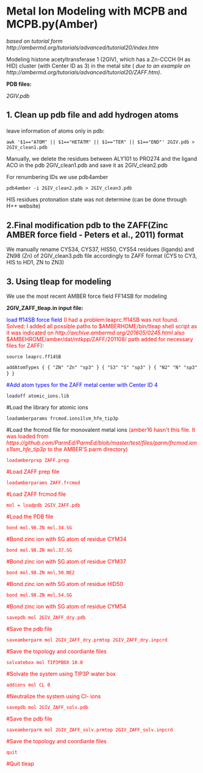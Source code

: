 <h1><strong>Metal Ion Modeling with MCPB and MCPB.py(Amber)</strong></h1>
<p><em>based on tutorial form http://ambermd.org/tutorials/advanced/tutorial20/index.htm</em></p>

<p>Modeling histone acetyltransferase 1 (2GIV), which has a Zn-CCCH (H as HID) cluster (with Center ID as 3) in the metal site (<em> due to an example on http://ambermd.org/tutorials/advanced/tutorial20/ZAFF.htm)</em>.</p>

<p><strong>PDB files:</strong></p>
<em>2GIV.pdb</em>

<h2>1. Clean up pdb file and add hydrogen atoms</p></h2>
<p>leave information of atoms only in pdb:</p>
<code>awk '$1=="ATOM" || $1=="HETATM" || $1=="TER" || $1=="END"' 2GIV.pdb > 2GIV_clean1.pdb</code>


<p>Manually, we delete the residues between ALY101 to PRO274 and the ligand ACO in the pdb
2GIV_clean1.pdb and save it as  2GIV_clean2.pdb</p>

<p>For renumbering IDs we use pdb4amber</p>

<code>pdb4amber -i 2GIV_clean2.pdb > 2GIV_clean3.pdb</code>

<p>HIS residues protonation state was not determine (can be done through H++ website)</p>

<h2>2.Final modification pdb to the ZAFF(Zinc AMBER force field - Peters et al., 2011) format</h2>

<p>We manually rename CYS34, CYS37, HIS50, CYS54 residues (ligands) and ZN98 (Zn) of 2GIV_clean3.pdb file accordingly to ZAFF format (CYS to CY3, HIS to HD1, ZN to ZN3)</p>

<p></p>
<h2>3. Using tleap for modeling</h2>
<p>We use the most recent AMBER force field FF14SB for modeling</p>

<p><strong>2GIV_ZAFF_tleap.in input file:</strong></p>
<p>
<font color="blue">load ff14SB force field <font color="red">(I had a problem:leaprc.ff14SB was not found. Solved: I added all possible paths to $AMBERHOME/bin/tleap shell script as it was indicated on <em>http://archive.ambermd.org/201605/0245.html</em> also $AMBEHROME/amber/dat/mtkpp/ZAFF/201108/ path added for necessary files for ZAFF)</font></font>:
<pre><code>source leaprc.ff14SB</code></pre> 
<pre><code>addAtomTypes { { "ZN" "Zn" "sp3" } { "S3" "S" "sp3" } { "N2" "N" "sp3" } }</code> </pre>
<font color="blue">#Add atom types for the ZAFF metal center with Center ID 4</font>
<pre><code>loadoff atomic_ions.lib</code></pre> 
#Load the library for atomic ions
<pre><code>loadamberparams frcmod.ions1lsm_hfe_tip3p</code></pre>
#Load the frcmod file for monovalent metal ions <font color="red">(amber16 hasn't this file. It was loaded from <em>https://github.com/ParmEd/ParmEd/blob/master/test/files/parm/frcmod.ions1lsm_hfe_tip3p</em> to the AMBER'S parm directory) 
<pre><code>loadamberprep ZAFF.prep</code></pre>
#Load ZAFF prep file
<pre><code>loadamberparams ZAFF.frcmod</code></pre>
#Load ZAFF frcmod file
<pre><code>mol = loadpdb 2GIV_ZAFF.pdb</code></pre>
#Load the PDB file
<pre><code>bond mol.98.ZN mol.34.SG</code></pre>
#Bond zinc ion with SG atom of residue CYM34
<pre><code>bond mol.98.ZN mol.37.SG</code></pre>
#Bond zinc ion with SG atom of residue CYM37
<pre><code>bond mol.98.ZN mol.50.NE2</code></pre>
#Bond zinc ion with SG atom of residue HID50
<pre><code>bond mol.98.ZN mol.54.SG</code></pre>
#Bond zinc ion with SG atom of residue CYM54
<pre><code>savepdb mol 2GIV_ZAFF_dry.pdb</code></pre>
#Save the pdb file
<pre><code>saveamberparm mol 2GIV_ZAFF_dry.prmtop 2GIV_ZAFF_dry.inpcrd</code></pre>
#Save the topology and coordiante files
<pre><code>solvatebox mol TIP3PBOX 10.0</code></pre>
#Solvate the system using TIP3P water box
<pre><code>addions mol CL 0</code></pre>
#Neutralize the system using Cl- ions
<pre><code>savepdb mol 2GIV_ZAFF_solv.pdb</code></pre>
#Save the pdb file
<pre><code>saveamberparm mol 2GIV_ZAFF_solv.prmtop 2GIV_ZAFF_solv.inpcrd</code></pre> 
#Save the topology and coordiante files
<pre><code>quit</code></pre>
#Quit tleap

